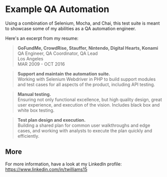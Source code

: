 # Example QA Automation

Using a combination of Selenium, Mocha, and Chai, this test suite is meant to showcase some of my abilities as a QA automation engineer.

Here's an excerpt from my resume:

> **GoFundMe, CrowdRise, Stauffer, Nintendo, Digital Hearts, Konami**\
> QA Engineer, QA Coordinator, QA Lead\
> Los Angeles\
> MAR 2009 - OCT 2016

> **Support and maintain the automation suite.**\
>   Working with Selenium Webdriver in PHP to build support modules and test cases for all aspects of the product, including API testing.

> **Manual testing.**\
>   Ensuring not only functional excellence, but high quality design, great user experience, and execution of the vision. Includes black box and white box testing.

> **Test plan design and execution.**\
>   Building a shared plan for common user walkthroughs and edge cases, and working with analysts to execute the plan quickly and efficiently.

## More

For more information, have a look at my LinkedIn profile: https://www.linkedin.com/in/twilliams15
